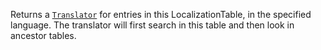 Returns a [`Translator`](https://create.roblox.com/docs/reference/engine/classes/Translator) for entries in this LocalizationTable, in the
specified language. The translator will first search in this table and
then look in ancestor tables.